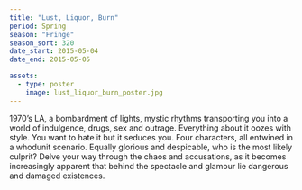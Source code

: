 ```yaml
---
title: "Lust, Liquor, Burn"
period: Spring
season: "Fringe"
season_sort: 320
date_start: 2015-05-04
date_end: 2015-05-05

assets:
  - type: poster
    image: lust_liquor_burn_poster.jpg
---
```


1970’s LA, a bombardment of lights, mystic rhythms transporting you into a world of indulgence, drugs, sex and outrage. Everything about it oozes with style. You want to hate it but it seduces you. Four characters, all entwined in a whodunit scenario. Equally glorious and despicable, who is the most likely culprit? Delve your way through the chaos and accusations, as it becomes increasingly apparent that behind the spectacle and glamour lie dangerous and damaged existences.
